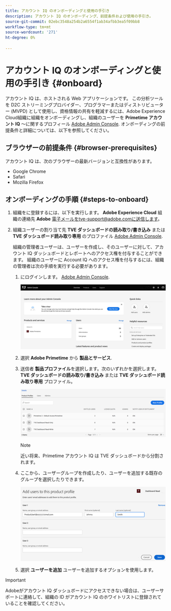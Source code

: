 ```yaml
---
title: アカウント IQ のオンボーディングと使用の手引き
description: アカウント IQ のオンボーディング、前提条件および使用の手引き。
source-git-commit: 02ebc3548a254b2a6554f1ab34afbb3ea5f09bb8
workflow-type: tm+mt
source-wordcount: '271'
ht-degree: 0%

---
```


# アカウント IQ のオンボーディングと使用の手引き {#onboard}

アカウント IQ は、ホストされる Web アプリケーションです。 この分析ツールを D2C ストリーミングプロバイダー、プログラマーまたはディストリビューター (MVPD) として使用し、資格情報の共有を軽減するには、Adobe Experience Cloud組織に組織をオンボーディングし、組織のユーザーを **Primetime アカウント IQ** ～に関するプロフィール [Adobe Admin Console](https://adminconsole.adobe.com/). オンボーディングの前提条件と詳細については、以下を参照してください。

## ブラウザーの前提条件 {#browser-prerequisites}

アカウント IQ は、次のブラウザーの最新バージョンと互換性があります。

* Google Chrome
* Safari
* Mozilla Firefox

## オンボーディングの手順 {#steps-to-onboard}

1. 組織をに登録するには、以下を実行します。 **Adobe Experience Cloud** 組織の連絡先 **Adobe** 電子メールをtve-support@adobe.comに送信します。

1. 組織ユーザーの割り当て先 **TVE ダッシュボードの読み取り/書き込み** または **TVE ダッシュボード読み取り専用** のプロファイル [Adobe Admin Console](https://adminconsole.adobe.com/).

   組織の管理者ユーザーは、ユーザーを作成し、そのユーザーに対して、アカウント IQ ダッシュボードとレポートへのアクセス権を付与することができます。 組織のユーザーに Account IQ へのアクセス権を付与するには、組織の管理者は次の手順を実行する必要があります。

   1. にログインします。 [Adobe Admin Console](https://adminconsole.adobe.com/).


      ![](assets/admin-console.png)

   1. 選択 **Adobe Primetime** から **製品とサービス**.

   1. 送信者 **製品プロファイル**&#x200B;を選択します。次のいずれかを選択します。 **TVE ダッシュボードの読み取り/書き込み** または **TVE ダッシュボード読み取り専用** プロファイル。

      ![](assets/product-profiles.png)

      >[!NOTE]
      >
      >近い将来、Primetime アカウント IQ は TVE ダッシュボードから分割されます。

   1. ここから、ユーザーグループを作成したり、ユーザーを追加する既存のグループを選択したりできます。

      ![](assets/add-users-2profile.png)

   1. 選択 **ユーザーを追加** ユーザーを追加するオプションを使用します。

>[!IMPORTANT]
>
>Adobeがアカウント IQ ダッシュボードにアクセスできない場合は、ユーザーサポートに連絡して、組織の ID がアカウント IQ のホワイトリストに登録されていることを確認してください。
